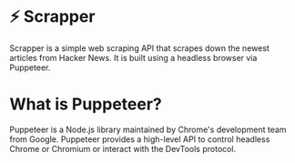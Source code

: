 # :zap: Scrapper 
Scrapper is a simple web scraping API that scrapes down the newest articles from Hacker News. It is built using a headless browser via Puppeteer.

# What is Puppeteer?
Puppeteer is a Node.js library maintained by Chrome's development team from Google. Puppeteer provides a high-level API to control headless Chrome or Chromium or interact with the DevTools protocol.
